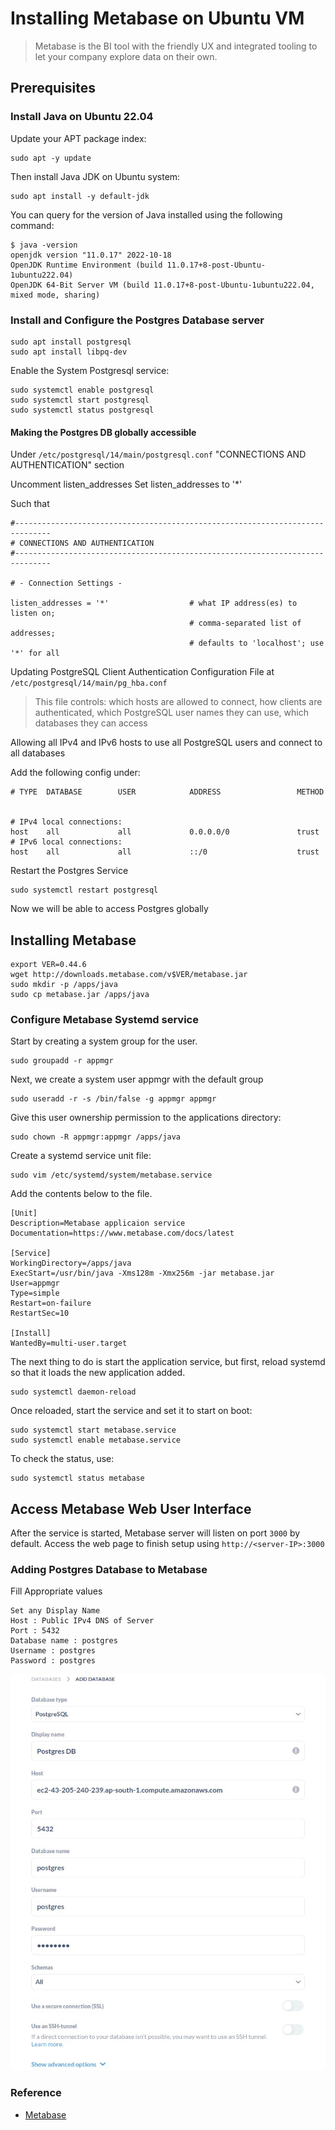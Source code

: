 # Installing Metabase on Ubuntu VM

> Metabase is the BI tool with the friendly UX and integrated tooling to let your company explore data on their own.

## Prerequisites

### Install Java on Ubuntu 22.04

Update your APT package index:

```shell
sudo apt -y update
```

Then install Java JDK on Ubuntu system:

```shell
sudo apt install -y default-jdk
```

You can query for the version of Java installed using the following command:

```shell
$ java -version
openjdk version "11.0.17" 2022-10-18
OpenJDK Runtime Environment (build 11.0.17+8-post-Ubuntu-1ubuntu222.04)
OpenJDK 64-Bit Server VM (build 11.0.17+8-post-Ubuntu-1ubuntu222.04, mixed mode, sharing)
```

### Install and Configure the Postgres Database server

```shell
sudo apt install postgresql
sudo apt install libpq-dev
```

Enable the System Postgresql service:

```shell
sudo systemctl enable postgresql
sudo systemctl start postgresql
sudo systemctl status postgresql
```

#### Making the Postgres DB globally accessible

Under `/etc/postgresql/14/main/postgresql.conf` "CONNECTIONS AND AUTHENTICATION" section

Uncomment listen_addresses
Set listen_addresses to '\*'

Such that

```shell
#------------------------------------------------------------------------------
# CONNECTIONS AND AUTHENTICATION
#------------------------------------------------------------------------------

# - Connection Settings -

listen_addresses = '*'                  # what IP address(es) to listen on;
                                        # comma-separated list of addresses;
                                        # defaults to 'localhost'; use '*' for all
```

Updating PostgreSQL Client Authentication Configuration File at `/etc/postgresql/14/main/pg_hba.conf`

> This file controls: which hosts are allowed to connect, how clients are authenticated, which PostgreSQL user names they can use, which databases they can access

Allowing all IPv4 and IPv6 hosts to use all PostgreSQL users and connect to all databases

Add the following config under:

```shell
# TYPE  DATABASE        USER            ADDRESS                 METHOD


# IPv4 local connections:
host    all             all             0.0.0.0/0               trust
# IPv6 local connections:
host    all             all             ::/0                    trust
```

Restart the Postgres Service

```shell
sudo systemctl restart postgresql
```

Now we will be able to access Postgres globally

## Installing Metabase

```shell
export VER=0.44.6
wget http://downloads.metabase.com/v$VER/metabase.jar
sudo mkdir -p /apps/java
sudo cp metabase.jar /apps/java
```

### Configure Metabase Systemd service

Start by creating a system group for the user.

```shell
sudo groupadd -r appmgr
```

Next, we create a system user appmgr with the default group

```shell
sudo useradd -r -s /bin/false -g appmgr appmgr
```

Give this user ownership permission to the applications directory:

```shell
sudo chown -R appmgr:appmgr /apps/java
```

Create a systemd service unit file:

```shell
sudo vim /etc/systemd/system/metabase.service
```

Add the contents below to the file.

```shell
[Unit]
Description=Metabase applicaion service
Documentation=https://www.metabase.com/docs/latest

[Service]
WorkingDirectory=/apps/java
ExecStart=/usr/bin/java -Xms128m -Xmx256m -jar metabase.jar
User=appmgr
Type=simple
Restart=on-failure
RestartSec=10

[Install]
WantedBy=multi-user.target
```

The next thing to do is start the application service, but first, reload systemd so that it loads the new application added.

```shell
sudo systemctl daemon-reload
```

Once reloaded, start the service and set it to start on boot:

```shell
sudo systemctl start metabase.service
sudo systemctl enable metabase.service
```

To check the status, use:

```shell
sudo systemctl status metabase
```

## Access Metabase Web User Interface

After the service is started, Metabase server will listen on port `3000` by default.
Access the web page to finish setup using `http://<server-IP>:3000`

### Adding Postgres Database to Metabase

Fill Appropriate values

```shell
Set any Display Name
Host : Public IPv4 DNS of Server
Port : 5432
Database name : postgres
Username : postgres
Password : postgres
```

<div style="align:center; margin-left:auto; margin-right:auto">
<img src="https://github.com/krishnashed/data-pipeline/blob/main/Installation%20Docs/images/postgres_db.jpeg"/>

</div>

### Reference

- [Metabase](https://computingforgeeks.com/how-to-install-metabase-with-systemd-on-ubuntu/)
